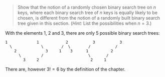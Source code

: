 > Show that the notion of a randomly chosen binary search tree on $n$ keys,
> where each binary search tree of $n$ keys is equally likely to be chosen, is
> different from the notion of a randomly built binary search tree given in this
> section. (_Hint:_ List the possibilities when $n = 3$.)

With the elements 1, 2 and 3, there are only $5$ possible binary search trees:

    1             1            2           3           3
      \             \        /  \        /           /
        2             3     1    3      1          2
          \         /                    \       /
            3     2                       2     1

There are, however $3! = 6$ by the definition of the chapter.
